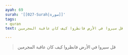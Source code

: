 ```yaml
---
ayah: 69
surah: '[[027-Surah|سورة]]'
tags:
- quran
text: قل سيروا في الأرض فانظروا كيف كان عاقبة المجرمين

---
```

> قل سيروا في الأرض فانظروا كيف كان عاقبة المجرمين
